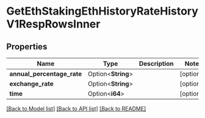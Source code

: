 # GetEthStakingEthHistoryRateHistoryV1RespRowsInner

## Properties

Name | Type | Description | Notes
------------ | ------------- | ------------- | -------------
**annual_percentage_rate** | Option<**String**> |  | [optional]
**exchange_rate** | Option<**String**> |  | [optional]
**time** | Option<**i64**> |  | [optional]

[[Back to Model list]](../README.md#documentation-for-models) [[Back to API list]](../README.md#documentation-for-api-endpoints) [[Back to README]](../README.md)


